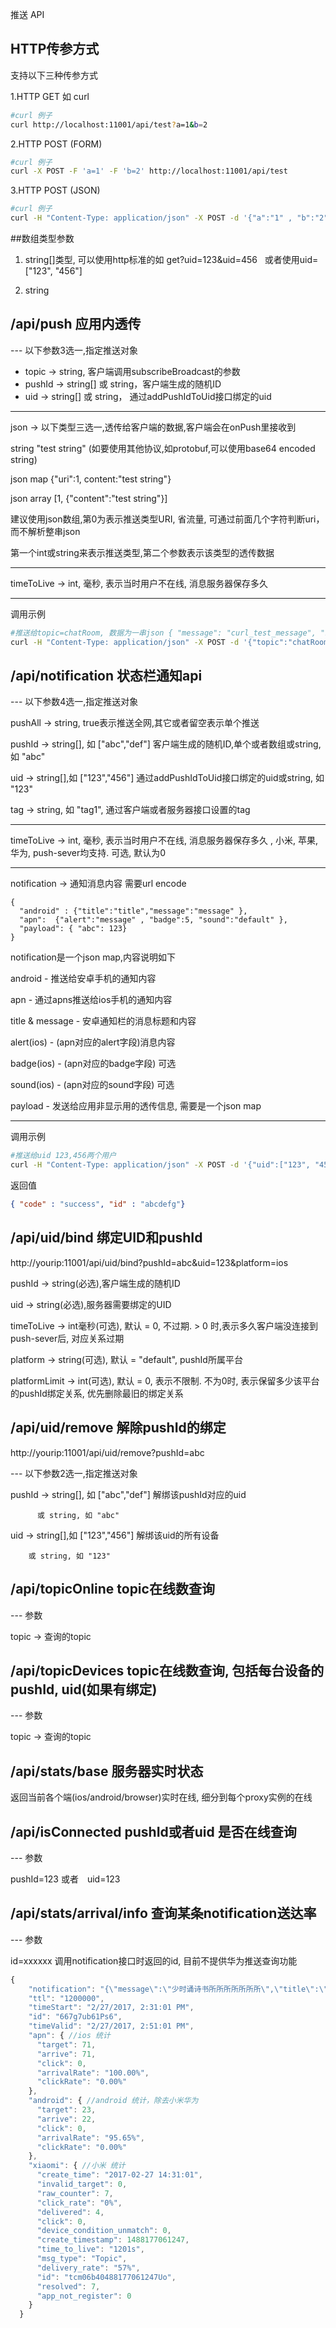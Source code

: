 推送 API

## HTTP传参方式

支持以下三种传参方式

1.HTTP GET 如 curl 
```bash
#curl 例子
curl http://localhost:11001/api/test?a=1&b=2
```

2.HTTP POST (FORM) 
```bash
#curl 例子
curl -X POST -F 'a=1' -F 'b=2' http://localhost:11001/api/test
```

3.HTTP POST (JSON) 
```bash
#curl 例子
curl -H "Content-Type: application/json" -X POST -d '{"a":"1" , "b":"2"}' http://localhost:11001/api/test
```

##数组类型参数

1. string[]类型, 可以使用http标准的如
   get?uid=123&uid=456 
   或者使用uid=["123", "456"]
   
2. string

## /api/push 应用内透传

--- 以下参数3选一,指定推送对象

- topic -> string, 客户端调用subscribeBroadcast的参数
- pushId -> string[] 或 string，客户端生成的随机ID
- uid -> string[] 或 string， 通过addPushIdToUid接口绑定的uid

---

json ->  以下类型三选一,透传给客户端的数据,客户端会在onPush里接收到

string "test string" (如要使用其他协议,如protobuf,可以使用base64 encoded string)

json map  {"uri":1, content:"test string"}

json array  [1, {"content":"test string"}]

建议使用json数组,第0为表示推送类型URI, 省流量, 可通过前面几个字符判断uri，而不解析整串json
         
第一个int或string来表示推送类型,第二个参数表示该类型的透传数据
         
---        

timeToLive -> int, 毫秒, 表示当时用户不在线, 消息服务器保存多久

---

调用示例

```bash
#推送给topic=chatRoom, 数据为一串json { "message": "curl_test_message", "nickName": "curl_tester", "type": "chat_message"}
curl -H "Content-Type: application/json" -X POST -d '{"topic":"chatRoom" , "json":{ "message": "curl_test_message", "nickName": "curl_tester", "type": "chat_message"}}' http://localhost:11001/api/push
```

## /api/notification 状态栏通知api

--- 以下参数4选一,指定推送对象

pushAll -> string, true表示推送全网,其它或者留空表示单个推送

pushId -> string[], 如 ["abc","def"] 客户端生成的随机ID,单个或者数组或string, 如 "abc"

uid -> string[],如 ["123","456"] 通过addPushIdToUid接口绑定的uid或string, 如 "123"

tag -> string, 如 "tag1", 通过客户端或者服务器接口设置的tag

---

timeToLive -> int, 毫秒, 表示当时用户不在线, 消息服务器保存多久 , 小米, 苹果, 华为, push-sever均支持.  可选, 默认为0

---

notification -> 通知消息内容 需要url encode

```
{
  "android" : {"title":"title","message":"message" },
  "apn":  {"alert":"message" , "badge":5, "sound":"default" },
  "payload": { "abc": 123}
}
```

notification是一个json map,内容说明如下

android - 推送给安卓手机的通知内容

apn - 通过apns推送给ios手机的通知内容

title & message - 安卓通知栏的消息标题和内容

alert(ios) - (apn对应的alert字段)消息内容

badge(ios) - (apn对应的badge字段) 可选

sound(ios) - (apn对应的sound字段) 可选

payload - 发送给应用非显示用的透传信息, 需要是一个json map

---

调用示例

```bash
#推送给uid 123,456两个用户
curl -H "Content-Type: application/json" -X POST -d '{"uid":["123", "456"] , "notification":{"android" : {"title":"title","message":"message" },"apn":{"alert":"message" , "badge":5, "sound":"default" },"payload":{ "abc": 123}}}' http://localhost:11001/api/notification
```

返回值
```json
{ "code" : "success", "id" : "abcdefg"}
```

## /api/uid/bind 绑定UID和pushId

http://yourip:11001/api/uid/bind?pushId=abc&uid=123&platform=ios

pushId -> string(必选),客户端生成的随机ID

uid -> string(必选),服务器需要绑定的UID

timeToLive -> int毫秒(可选), 默认 = 0, 不过期. > 0 时,表示多久客户端没连接到push-sever后, 对应关系过期

platform -> string(可选), 默认 = "default", pushId所属平台

platformLimit -> int(可选), 默认 = 0, 表示不限制. 不为0时, 表示保留多少该平台的pushId绑定关系, 优先删除最旧的绑定关系

## /api/uid/remove 解除pushId的绑定

http://yourip:11001/api/uid/remove?pushId=abc

--- 以下参数2选一,指定推送对象

pushId -> string[], 如 ["abc","def"] 解绑该pushId对应的uid

          或 string, 如 "abc"

uid -> string[],如 ["123","456"] 解绑该uid的所有设备

        或 string, 如 "123"


## /api/topicOnline topic在线数查询

--- 参数

topic -> 查询的topic

## /api/topicDevices topic在线数查询, 包括每台设备的pushId, uid(如果有绑定)

--- 参数

topic -> 查询的topic


## /api/stats/base 服务器实时状态

返回当前各个端(ios/android/browser)实时在线, 细分到每个proxy实例的在线

## /api/isConnected   pushId或者uid 是否在线查询

--- 参数

pushId=123 或者　uid=123

## /api/stats/arrival/info 查询某条notification送达率

--- 参数 

id=xxxxxx 调用notification接口时返回的id, 目前不提供华为推送查询功能
```javascript
{
    "notification": "{\"message\":\"少时诵诗书所所所所所所所\",\"title\":\"ME\",\"payload\":{\"payload\":\"{\\\"msgClientId\\\":\\\"58b3c7a497e4693c887eaf82\\\",\\\"msg\\\":\\\"少时诵诗书所所所所所所所\\\",\\\"msgTime\\\":1488177060864,\\\"dataType\\\":\\\"s_op_msg\\\",\\\"startTime\\\":1488177060864}\"}}",
    "ttl": "1200000",
    "timeStart": "2/27/2017, 2:31:01 PM",
    "id": "667g7ub61Ps6",
    "timeValid": "2/27/2017, 2:51:01 PM",
    "apn": { //ios 统计
      "target": 71,
      "arrive": 71,
      "click": 0,
      "arrivalRate": "100.00%",
      "clickRate": "0.00%"
    },
    "android": { //android 统计，除去小米华为
      "target": 23,
      "arrive": 22,
      "click": 0,
      "arrivalRate": "95.65%",
      "clickRate": "0.00%"
    },
    "xiaomi": { //小米 统计
      "create_time": "2017-02-27 14:31:01",
      "invalid_target": 0,
      "raw_counter": 7,
      "click_rate": "0%",
      "delivered": 4,
      "click": 0,
      "device_condition_unmatch": 0,
      "create_timestamp": 1488177061247,
      "time_to_live": "1201s",
      "msg_type": "Topic",
      "delivery_rate": "57%",
      "id": "tcm06b40488177061247Uo",
      "resolved": 7,
      "app_not_register": 0
    }
  }
```
